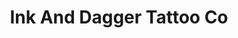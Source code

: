 ---
title: "Ink And Dagger Tattoo Co"
url: /louisville/ink-and-dagger-tattoo-co-bardstown-road/
shop: Tattoo
---